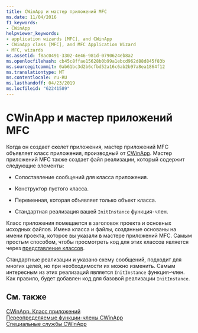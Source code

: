 ```yaml
---
title: CWinApp и мастер приложений MFC
ms.date: 11/04/2016
f1_keywords:
- CWinApp
helpviewer_keywords:
- application wizards [MFC], and CWinApp
- CWinApp class [MFC], and MFC Application Wizard
- MFC, wizards
ms.assetid: f8ac0491-3302-4e46-981d-0790624eb8a2
ms.openlocfilehash: cb45c8ffae15628b0b99a1ebcd962d88d845f83b
ms.sourcegitcommit: 0ab61bc3d2b6cfbd52a16c6ab2b97a8ea1864f12
ms.translationtype: MT
ms.contentlocale: ru-RU
ms.lasthandoff: 04/23/2019
ms.locfileid: "62241589"
---
```

# <a name="cwinapp-and-the-mfc-application-wizard"></a>CWinApp и мастер приложений MFC

Когда он создает скелет приложения, мастер приложений MFC объявляет класс приложения, производный от [CWinApp](../mfc/reference/cwinapp-class.md). Мастер приложений MFC также создает файл реализации, который содержит следующие элементы:

- Сопоставление сообщений для класса приложения.

- Конструктор пустого класса.

- Переменная, которая объявляет только объект класса.

- Стандартная реализация вашей `InitInstance` функция-член.

Класс приложения помещается в заголовок проекта и основных исходных файлов. Имена класса и файлы, созданные основаны на имени проекта, которое вы указали в мастере приложений MFC. Самым простым способом, чтобы просмотреть код для этих классов является через [представление классов](/visualstudio/ide/viewing-the-structure-of-code).

Стандартные реализации и указано схему сообщений, подходит для многих целей, но при необходимости их можно изменить. Самым интересным из этих реализаций является `InitInstance` функция-член. Как правило, будет добавлен код для базовой реализации `InitInstance`.

## <a name="see-also"></a>См. также

[CWinApp. Класс приложений](../mfc/cwinapp-the-application-class.md)<br/>
[Переопределяемые функции-члены CWinApp](../mfc/overridable-cwinapp-member-functions.md)<br/>
[Специальные службы CWinApp](../mfc/special-cwinapp-services.md)
